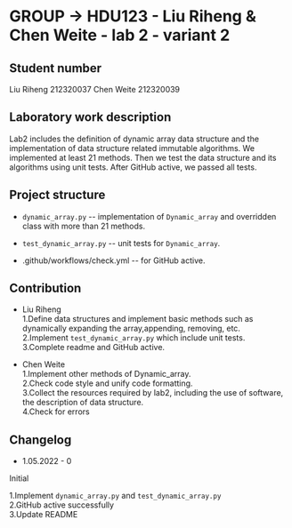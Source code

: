 # GROUP -> HDU123 - Liu Riheng & Chen Weite - lab 2 - variant 2

## Student number

Liu Riheng 212320037
Chen Weite 212320039

## Laboratory work description

Lab2 includes the definition of dynamic array data structure
and the implementation of
data structure related immutable algorithms.
We implemented at least 21 methods. Then we test the data structure
and its algorithms using unit tests.
After GitHub active, we passed all tests.

## Project structure

- `dynamic_array.py` -- implementation of `Dynamic_array`
  and overridden class with more than 21 methods.

- `test_dynamic_array.py` -- unit tests for `Dynamic_array`.

- .github/workflows/check.yml -- for GitHub active.

## Contribution

- Liu Riheng\
  1.Define data structures and implement basic methods such as
dynamically expanding the array,appending, removing, etc.\
  2.Implement `test_dynamic_array.py` which include unit tests.\
  3.Complete readme and GitHub active.

- Chen Weite\
  1.Implement other methods of Dynamic_array.\
  2.Check code style and unify code formatting.\
  3.Collect the resources required by lab2, including the use of software,
the description of data structure.\
  4.Check for errors

## Changelog

- 1.05.2022 - 0

Initial

1.Implement `dynamic_array.py` and `test_dynamic_array.py`\
2.GitHub active successfully\
3.Update README
